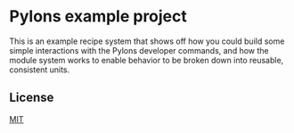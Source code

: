 # Pylons example project

This is an example recipe system that shows off how you could build some simple interactions with the Pylons developer commands, and how the module system works to enable behavior to be broken down into reusable, consistent units.

## License

[MIT](https://choosealicense.com/licenses/mit/)